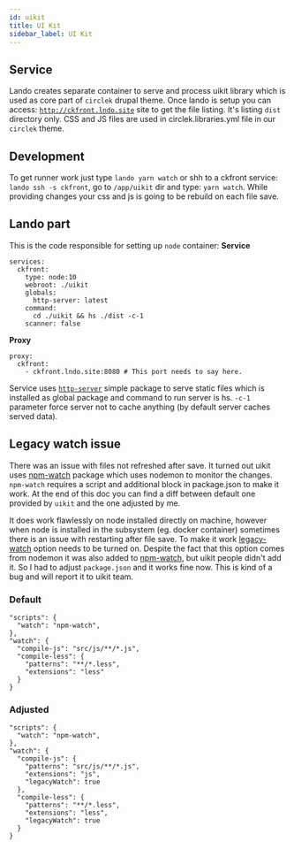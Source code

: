 ```yaml
---
id: uikit
title: UI Kit
sidebar_label: UI Kit
---
```


## Service

Lando creates separate container to serve and process uikit library which is used as core part of `circlek` drupal theme. Once lando is setup you can access: [`http://ckfront.lndo.site`](http://ckfront.lndo.site) site to get the file listing. It's listing `dist` directory only. CSS and JS files are used in circlek.libraries.yml file in our `circlek` theme.

## Development

To get runner work just type `lando yarn watch` or shh to a ckfront service: `lando ssh -s ckfront`, go to `/app/uikit` dir and type: `yarn watch`. While providing changes your css and js is going to be rebuild on each file save.

## Lando part

This is the code responsible for setting up `node` container:
**Service**
```
services:
  ckfront:
    type: node:10
    webroot: ./uikit
    globals:
      http-server: latest
    command:
      cd ./uikit && hs ./dist -c-1
    scanner: false
```

**Proxy**
```
proxy:
  ckfront:
    - ckfront.lndo.site:8080 # This port needs to say here.
```

Service uses [`http-server`](https://github.com/indexzero/http-server) simple package to serve static files which is installed as global package and command to run server is hs. `-c-1` parameter force server not to cache anything (by default server caches served data).

## Legacy watch issue

There was an issue with files not refreshed after save. It turned out uikit uses [npm-watch](https://www.npmjs.com/package/npm-watch) package which uses nodemon to monitor the changes. `npm-watch` requires a script and additional block in package.json to make it work. At the end of this doc you can find a diff between default one provided by `uikit` and the one adjusted by me.

It does work flawlessly on node installed directly on machine, however when node is installed in the subsystem (eg. docker container) sometimes there is an issue with restarting after file save. To make it work [legacy-watch](https://github.com/remy/nodemon#application-isnt-restarting) option needs to be turned on. Despite the fact that this option comes from nodemon it was also added to [npm-watch](https://www.npmjs.com/package/npm-watch#legacywatch), but uikit people didn't add it. So I had to adjust `package.json` and it works fine now. This is kind of a bug and will report it to uikit team.

### Default
```
"scripts": {
  "watch": "npm-watch",
},
"watch": {
  "compile-js": "src/js/**/*.js",
  "compile-less": {
    "patterns": "**/*.less",
    "extensions": "less"
  }
}
```

### Adjusted
```
"scripts": {
  "watch": "npm-watch",
},
"watch": {
  "compile-js": {
    "patterns": "src/js/**/*.js",
    "extensions": "js",
    "legacyWatch": true
  },
  "compile-less": {
    "patterns": "**/*.less",
    "extensions": "less",
    "legacyWatch": true
  }
}
```
